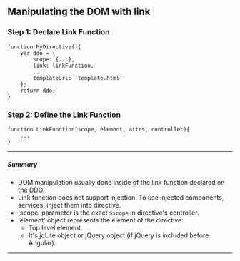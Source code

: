 ## Manipulating the DOM with link
### Step 1: Declare Link Function
```
function MyDirective(){
    var ddo = {
        scope: {...},
        link: linkFunction,
        ...
        templateUrl: 'template.html'
    };
    return ddo;
}
```
### Step 2: Define the Link Function
```
function LinkFunction(scope, element, attrs, controller){
    ...
}
```
***
##### _Summary_
* DOM manipulation usually done inside of the link function declared on the DDO.
* Link function does not support injection. To use injected components, services, inject them into directive.
* 'scope' parameter is the exact `$scope` in directive's controller.
* 'element' object represents the element of the directive:
    * Top level element.
    * It's jqLite object or jQuery object (if jQuery is included before Angular).
***